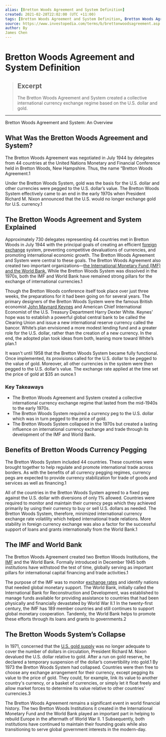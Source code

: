```yaml
---
alias: [Bretton Woods Agreement and System Definition]
created: 2021-02-28T22:02:00 (UTC +11:00)
tags: [Bretton Woods Agreement and System Definition, Bretton Woods Agreement and System: An Overview]
source: https://www.investopedia.com/terms/b/brettonwoodsagreement.asp
author: By
James Chen
---
```


# Bretton Woods Agreement and System Definition

> ## Excerpt
> The Bretton Woods Agreement and System created a collective international currency exchange regime based on the U.S. dollar and gold.

---

Bretton Woods Agreement and System: An Overview
## What Was the Bretton Woods Agreement and System?

The Bretton Woods Agreement was negotiated in July 1944 by delegates from 44 countries at the United Nations Monetary and Financial Conference held in Bretton Woods, New Hampshire. Thus, the name “Bretton Woods Agreement.1

Under the Bretton Woods System, gold was the basis for the U.S. dollar and other currencies were pegged to the U.S. dollar’s value. The Bretton Woods System effectively came to an end in the early 1970s when President Richard M. Nixon announced that the U.S. would no longer exchange gold for U.S. currency.1

## The Bretton Woods Agreement and System Explained

Approximately 730 delegates representing 44 countries met in Bretton Woods in July 1944 with the principal goals of creating an efficient [foreign exchange](https://www.investopedia.com/terms/f/foreign-exchange.asp) system, preventing competitive devaluations of currencies, and promoting international economic growth. The Bretton Woods Agreement and System were central to these goals. The Bretton Woods Agreement also created two important organizations—[the International Monetary Fund (IMF) and the World Bank.](https://www.investopedia.com/ask/answers/043015/what-difference-between-international-monetary-fund-and-world-bank.asp) While the Bretton Woods System was dissolved in the 1970s, both the IMF and World Bank have remained strong pillars for the exchange of international currencies.1

Though the Bretton Woods conference itself took place over just three weeks, the preparations for it had been going on for several years. The primary designers of the Bretton Woods System were the famous British economist [John Maynard Keynes](https://www.investopedia.com/terms/j/john_maynard_keynes.asp) and American Chief International Economist of the U.S. Treasury Department Harry Dexter White. Keynes’ hope was to establish a powerful global central bank to be called the Clearing Union and issue a new international reserve currency called the bancor. White’s plan envisioned a more modest lending fund and a greater role for the U.S. dollar, rather than the creation of a new currency. In the end, the adopted plan took ideas from both, leaning more toward White’s plan.1

It wasn't until 1958 that the Bretton Woods System became fully functional. Once implemented, its provisions called for the U.S. dollar to be pegged to the value of gold. Moreover, all other currencies in the system were then pegged to the U.S. dollar’s value. The exchange rate applied at the time set the price of gold at $35 an ounce.1

### Key Takeaways

-   The Bretton Woods Agreement and System created a collective international currency exchange regime that lasted from the mid-1940s to the early 1970s.
-   The Bretton Woods System required a currency peg to the U.S. dollar which was in turn pegged to the price of gold.
-   The Bretton Woods System collapsed in the 1970s but created a lasting influence on international currency exchange and trade through its development of the IMF and World Bank.

## Benefits of Bretton Woods Currency Pegging

The Bretton Woods System included 44 countries. These countries were brought together to help regulate and promote international trade across borders. As with the benefits of all currency pegging regimes, currency pegs are expected to provide currency stabilization for trade of goods and services as well as financing.1

All of the countries in the Bretton Woods System agreed to a fixed peg against the U.S. dollar with diversions of only 1% allowed. Countries were required to monitor and maintain their currency pegs which they achieved primarily by using their currency to buy or sell U.S. dollars as needed. The Bretton Woods System, therefore, minimized international currency exchange rate volatility which helped international trade relations. More stability in foreign currency exchange was also a factor for the successful support of loans and grants internationally from the World Bank.1

## The IMF and World Bank

The Bretton Woods Agreement created two Bretton Woods Institutions, the [IMF](https://www.investopedia.com/terms/i/imf.asp) and the World Bank. Formally introduced in December 1945 both institutions have withstood the test of time, globally serving as important pillars for international capital financing and trade activities.1

The purpose of the IMF was to monitor [exchange rates](https://www.investopedia.com/terms/e/exchangerate.asp) and identify nations that needed global monetary support. The World Bank, initially called the International Bank for Reconstruction and Development, was established to manage funds available for providing assistance to countries that had been physically and financially devastated by World War II.1 In the twenty-first century, the IMF has 189 member countries and still continues to support global monetary cooperation. Tandemly, the World Bank helps to promote these efforts through its loans and grants to governments.2

## The Bretton Woods System’s Collapse

In 1971, concerned that the [U.S. gold supply](https://www.investopedia.com/articles/forex-currencies/092316/how-us-dollar-became-worlds-reserve-currency.asp) was no longer adequate to cover the number of dollars in circulation, President Richard M. Nixon devalued the U.S. dollar relative to gold. After a run on gold reserve, he declared a temporary suspension of the dollar’s convertibility into gold.1 By 1973 the Bretton Woods System had collapsed. Countries were then free to choose any exchange arrangement for their currency, except pegging its value to the price of gold. They could, for example, link its value to another country's currency, or a basket of currencies, or simply let it float freely and allow market forces to determine its value relative to other countries' currencies.3

The Bretton Woods Agreement remains a significant event in world financial history. The two Bretton Woods Institutions it created in the International Monetary Fund and the World Bank played an important part in helping to rebuild Europe in the aftermath of World War II. 1 Subsequently, both institutions have continued to maintain their founding goals while also transitioning to serve global government interests in the modern-day.
